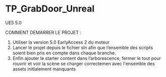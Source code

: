 # TP_GrabDoor_Unreal
UE5 5.0

COMMENT DEMARRER LE PROJET : 

1. Utiliser la version 5.0 EarlyAccess 2 du moteur 
2. Lancer le projet depuis le fichier sln afin que l’ensemble des scripts soient bien pris en compte dans chaque branche.
3. Enfin ajouter le starter content dans l’arborescence, fermer le tout pour rouvrir et voir la scène se charger correctemen avec l'ensemble des assets initialement manquants
